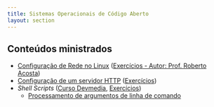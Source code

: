 ```yaml
---
title: Sistemas Operacionais de Código Aberto
layout: section
---
```


## Conteúdos ministrados

* [Configuração de Rede no Linux](linux-net) ([Exercícios - Autor: Prof. Roberto Acosta](/files/senai/soca/exercicios_aula_11.pdf))
* [Configuração de um servidor HTTP](linux-httpd) ([Exercícios](/files/senai/soca/exercicios_aula_13.pdf))
* _Shell Scripts_ ([Curso Devmedia](https://www.devmedia.com.br/introducao-ao-shell-script-no-linux/25778), [Exercícios](/files/senai/soca/exercicios_aula_14.pdf))
    * [Processamento de argumentos de linha de comando](/tools/shellscript/bash_getopts)
